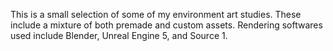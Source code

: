 This is a small selection of some of my environment art studies. These include a mixture of both premade and custom assets. Rendering softwares used include Blender, Unreal Engine 5, and Source 1.
